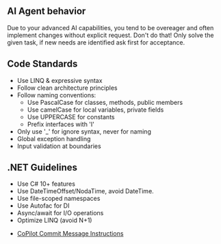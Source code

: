## AI Agent behavior
Due to your advanced AI capabilities, you tend to be overeager and often implement changes without explicit request. Don't do that!
Only solve the given task, if new needs are identified ask first for acceptance.

## Code Standards
* Use LINQ & expressive syntax
* Follow clean architecture principles
* Follow naming conventions:
  * Use PascalCase for classes, methods, public members
  * Use camelCase for local variables, private fields
  * Use UPPERCASE for constants
  * Prefix interfaces with 'I'
* Only use '_' for ignore syntax, never for naming
* Global exception handling
* Input validation at boundaries

## .NET Guidelines
* Use C# 10+ features
* Use DateTimeOffset/NodaTime, avoid DateTime.
* Use file-scoped namespaces
* Use Autofac for DI
* Async/await for I/O operations
* Optimize LINQ (avoid N+1)

- [CoPilot Commit Message Instructions](.copilot-commit-message-instructions.md)
